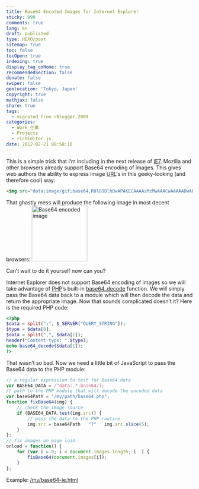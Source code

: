 ```yaml
---
title: Base64 Encoded Images for Internet Explorer
sticky: 999
comments: true
lang: en
draft: published
type: HEXO/post
sitemap: true
toc: false
tocOpen: true
indexing: true
display_tag_onHome: true
recommendedSection: false
donate: false
swiper: false
geolocation: 'Tokyo, Japan'
copyright: true
mathjax: false
share: true
tags:
  - migrated from rBlogger.2009
categories:
  - Work_仕事
  - Projects
  - richEditor.js
date: 2012-02-21 08:58:10
---
```


 This is a simple trick that I’m including in the next release of [IE7](http://dean.edwards.name/IE7/). Mozilla and other browsers already support Base64 encoding of images. This gives web authors the ability to express image <abbr title="Uniform Resource Locator">URL</abbr>'s in this geeky-looking (and therefore cool) way:

```html
<img src="data:image/gif;base64,R0lGODlhDwAPAKECAAAAzMzMwAAACwAAAAADwAPAAACIISPeQHsrZ5ModrLlN48CXF8m2iQ3YmmKqVlRtW4MLwWACH H09wdGltaXplZCBieSBVbGVhZCBTbWFydFNhdmVyIQAAOw==" alt="Base64 encoded image" width="150" height="150"/>
```

That ghastly mess will produce the following image in most decent browsers:
<img src="data:image/gif;base64,R0lGODlhDwAPAKECAAAAzMzMwAAACwAAAAADwAPAAACIISPeQHsrZ5ModrLlN48CXF8m2iQ3YmmKqVlRtW4MLwWACH H09wdGltaXplZCBieSBVbGVhZCBTbWFydFNhdmVyIQAAOw==" alt="Base64 encoded image" height="150" width="150">


Can’t wait to do it yourself now can you?

Internet Explorer does not support Base64 encoding of images so we will take advantage of <abbr title="PHP: Hypertext Preprocessor">PHP</abbr>’s built-in [base64_decode](http://www.php.net/base64_decode) function. We will simply pass the Base64 data back to a module which will then decode the data and return the appropriate image. Now that sounds complicated doesn’t it? Here is the required PHP code:


```php
<?php
$data = split(";", $_SERVER["QUERY_STRING"]);
$type = $data[0];
$data = split(",", $data[1]);
header("Content-type: ".$type);
echo base64_decode($data[1]);
?>
```

That wasn’t so bad. Now we need a little bit of JavaScript to pass the Base64 data to the PHP module:

```javascript
// a regular expression to test for Base64 data
var BASE64_DATA = /^data:.*;base64/i;
// path to the PHP module that will decode the encoded data
var base64Path = "/my/path/base64.php";
function fixBase64(img) {
	// check the image source
	if (BASE64_DATA.test(img.src)) {
		// pass the data to the PHP routine
		img.src = base64Path   "?"   img.src.slice(5);
	}
};
// fix images on page load
onload = function() {
	for (var i = 0; i < document.images.length; i  ) {
		fixBase64(document.images[i]);
	}
};
```

Example: [/my/base64-ie.html](http://dean.edwards.name/my/base64-ie.html)
